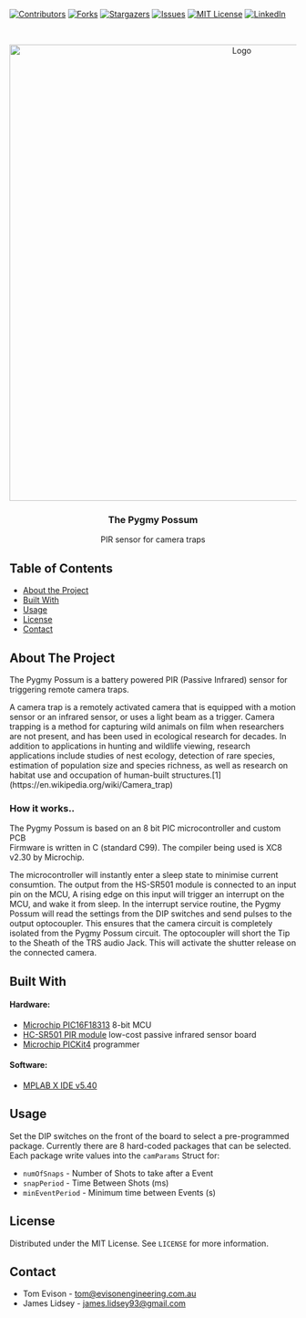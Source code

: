 [![Contributors][contributors-shield]][contributors-url]
[![Forks][forks-shield]][forks-url]
[![Stargazers][stars-shield]][stars-url]
[![Issues][issues-shield]][issues-url]
[![MIT License][license-shield]][license-url]
[![LinkedIn][linkedin-shield]][linkedin-url]

<!-- PROJECT LOGO -->
<br />
<p align="center">
  <a href="https://github.com/tomevison/">
    <img src="banner.png" alt="Logo" width="800">
  </a>

  <h3 align="center">The Pygmy Possum</h3>
  <p align="center">PIR sensor for camera traps</p>
</p>

<!-- TABLE OF CONTENTS -->
## Table of Contents

* [About the Project](#about-the-project)
* [Built With](#built-with)
* [Usage](#usage)
* [License](#license)
* [Contact](#contact)

<!-- ABOUT THE PROJECT -->
## About The Project

<p>
The Pygmy Possum is a battery powered PIR (Passive Infrared) sensor for triggering remote camera traps. 
</p>

<p>
A camera trap is a remotely activated camera that is equipped with a motion sensor or an infrared sensor, or uses a light beam as a trigger. Camera trapping is a method for capturing wild animals on film when researchers are not present, and has been used in ecological research for decades. In addition to applications in hunting and wildlife viewing, research applications include studies of nest ecology, detection of rare species, estimation of population size and species richness, as well as research on habitat use and occupation of human-built structures.[1](https://en.wikipedia.org/wiki/Camera_trap)
</p>

### How it works..
<p>
The Pygmy Possum is based on an 8 bit PIC microcontroller and custom PCB
<br />
Firmware is written in C (standard C99). The compiler being used is XC8 v2.30 by Microchip.
</p>
<p>
The microcontroller will instantly enter a sleep state to minimise current consumtion. The output from the HS-SR501 module is connected to an input pin on the MCU, A rising edge on this input will trigger an interrupt on the MCU, and wake it from sleep. In the interrupt service routine, the Pygmy Possum will read the settings from the DIP switches and send pulses to the output optocoupler. This ensures that the camera circuit is completely isolated from the Pygmy Possum circuit. The optocoupler will short the Tip to the Sheath of the TRS audio Jack. This will activate the shutter release on the connected camera.
</p>

## Built With
#### Hardware:
* [Microchip PIC16F18313](https://www.microchip.com/PIC16F18313) 8-bit MCU
* [HC-SR501 PIR module](https://lastminuteengineers.com/pir-sensor-arduino-tutorial/) low-cost passive infrared sensor board
* [Microchip PICKit4](https://www.microchip.com/PICKIT4) programmer
#### Software:
* [MPLAB X IDE v5.40](https://www.microchip.com/mplab/mplab-x-ide)

<!-- USAGE EXAMPLES -->
## Usage

Set the DIP switches on the front of the board to select a pre-programmed package. Currently there are 8 hard-coded packages that can be selected. Each package write values into the `camParams` Struct for:
* `numOfSnaps` - Number of Shots to take after a Event
* `snapPeriod` - Time Between Shots (ms)
* `minEventPeriod` - Minimum time between Events (s)

<!-- LICENSE -->
## License

Distributed under the MIT License. See `LICENSE` for more information.

<!-- CONTACT -->
## Contact

* Tom Evison - tom@evisonengineering.com.au
* James Lidsey - james.lidsey93@gmail.com

<!-- MARKDOWN LINKS & IMAGES -->
<!-- https://www.markdownguide.org/basic-syntax/#reference-style-links -->
[contributors-shield]: https://img.shields.io/github/contributors/tomevison/repo.svg?style=flat-square
[contributors-url]: https://github.com/tomevison/PYGMY/graphs/contributors
[forks-shield]: https://img.shields.io/github/forks/tomevison/repo.svg?style=flat-square
[forks-url]: https://github.com/tomevison/repo/network/members
[stars-shield]: https://img.shields.io/github/stars/tomevison/repo.svg?style=flat-square
[stars-url]: https://github.com/tomevison/repo/stargazers
[issues-shield]: https://img.shields.io/github/issues/tomevison/repo.svg?style=flat-square
[issues-url]: https://github.com/EmbeddedEnvironmental/PygmyPossum_Firmware/issues
[license-shield]: https://img.shields.io/github/license/tomevison/repo.svg?style=flat-square
[license-url]: https://github.com/EmbeddedEnvironmental/PygmyPossum_Firmware/blob/master/LICENSE
[linkedin-shield]: https://img.shields.io/badge/-LinkedIn-black.svg?style=flat-square&logo=linkedin&colorB=555
[linkedin-url]: https://www.linkedin.com/in/thomas-evison-87b27073/
